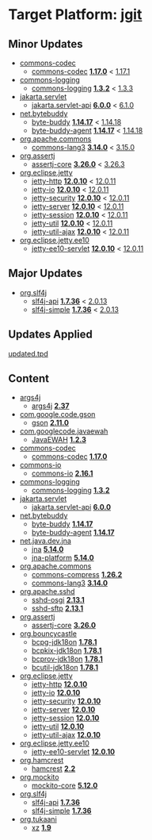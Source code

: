 # Target Platform: [jgit](https://raw.githubusercontent.com/eclipse-jgit/jgit/master/org.eclipse.jgit.packaging/org.eclipse.jgit.target/maven/dependencies.tpd)

## Minor Updates
 - [commons-codec](https://repo1.maven.org/maven2/commons-codec/)
    - [commons-codec](https://repo1.maven.org/maven2/commons-codec/commons-codec/) **[1.17.0](https://repo1.maven.org/maven2/commons-codec/commons-codec/1.17.0)** < [1.17.1](https://repo1.maven.org/maven2/commons-codec/commons-codec/1.17.1/)
 - [commons-logging](https://repo1.maven.org/maven2/commons-logging/)
    - [commons-logging](https://repo1.maven.org/maven2/commons-logging/commons-logging/) **[1.3.2](https://repo1.maven.org/maven2/commons-logging/commons-logging/1.3.2)** < [1.3.3](https://repo1.maven.org/maven2/commons-logging/commons-logging/1.3.3/)
 - [jakarta.servlet](https://repo1.maven.org/maven2/jakarta/servlet/)
    - [jakarta.servlet-api](https://repo1.maven.org/maven2/jakarta/servlet/jakarta.servlet-api/) **[6.0.0](https://repo1.maven.org/maven2/jakarta/servlet/jakarta.servlet-api/6.0.0)** < [6.1.0](https://repo1.maven.org/maven2/jakarta/servlet/jakarta.servlet-api/6.1.0/)
 - [net.bytebuddy](https://repo1.maven.org/maven2/net/bytebuddy/)
    - [byte-buddy](https://repo1.maven.org/maven2/net/bytebuddy/byte-buddy/) **[1.14.17](https://repo1.maven.org/maven2/net/bytebuddy/byte-buddy/1.14.17)** < [1.14.18](https://repo1.maven.org/maven2/net/bytebuddy/byte-buddy/1.14.18/)
    - [byte-buddy-agent](https://repo1.maven.org/maven2/net/bytebuddy/byte-buddy-agent/) **[1.14.17](https://repo1.maven.org/maven2/net/bytebuddy/byte-buddy-agent/1.14.17)** < [1.14.18](https://repo1.maven.org/maven2/net/bytebuddy/byte-buddy-agent/1.14.18/)
 - [org.apache.commons](https://repo1.maven.org/maven2/org/apache/commons/)
    - [commons-lang3](https://repo1.maven.org/maven2/org/apache/commons/commons-lang3/) **[3.14.0](https://repo1.maven.org/maven2/org/apache/commons/commons-lang3/3.14.0)** < [3.15.0](https://repo1.maven.org/maven2/org/apache/commons/commons-lang3/3.15.0/)
 - [org.assertj](https://repo1.maven.org/maven2/org/assertj/)
    - [assertj-core](https://repo1.maven.org/maven2/org/assertj/assertj-core/) **[3.26.0](https://repo1.maven.org/maven2/org/assertj/assertj-core/3.26.0)** < [3.26.3](https://repo1.maven.org/maven2/org/assertj/assertj-core/3.26.3/)
 - [org.eclipse.jetty](https://repo1.maven.org/maven2/org/eclipse/jetty/)
    - [jetty-http](https://repo1.maven.org/maven2/org/eclipse/jetty/jetty-http/) **[12.0.10](https://repo1.maven.org/maven2/org/eclipse/jetty/jetty-http/12.0.10)** < [12.0.11](https://repo1.maven.org/maven2/org/eclipse/jetty/jetty-http/12.0.11/)
    - [jetty-io](https://repo1.maven.org/maven2/org/eclipse/jetty/jetty-io/) **[12.0.10](https://repo1.maven.org/maven2/org/eclipse/jetty/jetty-io/12.0.10)** < [12.0.11](https://repo1.maven.org/maven2/org/eclipse/jetty/jetty-io/12.0.11/)
    - [jetty-security](https://repo1.maven.org/maven2/org/eclipse/jetty/jetty-security/) **[12.0.10](https://repo1.maven.org/maven2/org/eclipse/jetty/jetty-security/12.0.10)** < [12.0.11](https://repo1.maven.org/maven2/org/eclipse/jetty/jetty-security/12.0.11/)
    - [jetty-server](https://repo1.maven.org/maven2/org/eclipse/jetty/jetty-server/) **[12.0.10](https://repo1.maven.org/maven2/org/eclipse/jetty/jetty-server/12.0.10)** < [12.0.11](https://repo1.maven.org/maven2/org/eclipse/jetty/jetty-server/12.0.11/)
    - [jetty-session](https://repo1.maven.org/maven2/org/eclipse/jetty/jetty-session/) **[12.0.10](https://repo1.maven.org/maven2/org/eclipse/jetty/jetty-session/12.0.10)** < [12.0.11](https://repo1.maven.org/maven2/org/eclipse/jetty/jetty-session/12.0.11/)
    - [jetty-util](https://repo1.maven.org/maven2/org/eclipse/jetty/jetty-util/) **[12.0.10](https://repo1.maven.org/maven2/org/eclipse/jetty/jetty-util/12.0.10)** < [12.0.11](https://repo1.maven.org/maven2/org/eclipse/jetty/jetty-util/12.0.11/)
    - [jetty-util-ajax](https://repo1.maven.org/maven2/org/eclipse/jetty/jetty-util-ajax/) **[12.0.10](https://repo1.maven.org/maven2/org/eclipse/jetty/jetty-util-ajax/12.0.10)** < [12.0.11](https://repo1.maven.org/maven2/org/eclipse/jetty/jetty-util-ajax/12.0.11/)
 - [org.eclipse.jetty.ee10](https://repo1.maven.org/maven2/org/eclipse/jetty/ee10/)
    - [jetty-ee10-servlet](https://repo1.maven.org/maven2/org/eclipse/jetty/ee10/jetty-ee10-servlet/) **[12.0.10](https://repo1.maven.org/maven2/org/eclipse/jetty/ee10/jetty-ee10-servlet/12.0.10)** < [12.0.11](https://repo1.maven.org/maven2/org/eclipse/jetty/ee10/jetty-ee10-servlet/12.0.11/)

## Major Updates
 - [org.slf4j](https://repo1.maven.org/maven2/org/slf4j/)
    - [slf4j-api](https://repo1.maven.org/maven2/org/slf4j/slf4j-api/) **[1.7.36](https://repo1.maven.org/maven2/org/slf4j/slf4j-api/1.7.36)** < [2.0.13](https://repo1.maven.org/maven2/org/slf4j/slf4j-api/2.0.13/)
    - [slf4j-simple](https://repo1.maven.org/maven2/org/slf4j/slf4j-simple/) **[1.7.36](https://repo1.maven.org/maven2/org/slf4j/slf4j-simple/1.7.36)** < [2.0.13](https://repo1.maven.org/maven2/org/slf4j/slf4j-simple/2.0.13/)

## Updates Applied
[updated.tpd](updated.tpd)

## Content
 - [args4j](https://repo1.maven.org/maven2/args4j/)
    - [args4j](https://repo1.maven.org/maven2/args4j/args4j/) **[2.37](https://repo1.maven.org/maven2/args4j/args4j/2.37)**
 - [com.google.code.gson](https://repo1.maven.org/maven2/com/google/code/gson/)
    - [gson](https://repo1.maven.org/maven2/com/google/code/gson/gson/) **[2.11.0](https://repo1.maven.org/maven2/com/google/code/gson/gson/2.11.0)**
 - [com.googlecode.javaewah](https://repo1.maven.org/maven2/com/googlecode/javaewah/)
    - [JavaEWAH](https://repo1.maven.org/maven2/com/googlecode/javaewah/JavaEWAH/) **[1.2.3](https://repo1.maven.org/maven2/com/googlecode/javaewah/JavaEWAH/1.2.3)**
 - [commons-codec](https://repo1.maven.org/maven2/commons-codec/)
    - [commons-codec](https://repo1.maven.org/maven2/commons-codec/commons-codec/) **[1.17.0](https://repo1.maven.org/maven2/commons-codec/commons-codec/1.17.0)**
 - [commons-io](https://repo1.maven.org/maven2/commons-io/)
    - [commons-io](https://repo1.maven.org/maven2/commons-io/commons-io/) **[2.16.1](https://repo1.maven.org/maven2/commons-io/commons-io/2.16.1)**
 - [commons-logging](https://repo1.maven.org/maven2/commons-logging/)
    - [commons-logging](https://repo1.maven.org/maven2/commons-logging/commons-logging/) **[1.3.2](https://repo1.maven.org/maven2/commons-logging/commons-logging/1.3.2)**
 - [jakarta.servlet](https://repo1.maven.org/maven2/jakarta/servlet/)
    - [jakarta.servlet-api](https://repo1.maven.org/maven2/jakarta/servlet/jakarta.servlet-api/) **[6.0.0](https://repo1.maven.org/maven2/jakarta/servlet/jakarta.servlet-api/6.0.0)**
 - [net.bytebuddy](https://repo1.maven.org/maven2/net/bytebuddy/)
    - [byte-buddy](https://repo1.maven.org/maven2/net/bytebuddy/byte-buddy/) **[1.14.17](https://repo1.maven.org/maven2/net/bytebuddy/byte-buddy/1.14.17)**
    - [byte-buddy-agent](https://repo1.maven.org/maven2/net/bytebuddy/byte-buddy-agent/) **[1.14.17](https://repo1.maven.org/maven2/net/bytebuddy/byte-buddy-agent/1.14.17)**
 - [net.java.dev.jna](https://repo1.maven.org/maven2/net/java/dev/jna/)
    - [jna](https://repo1.maven.org/maven2/net/java/dev/jna/jna/) **[5.14.0](https://repo1.maven.org/maven2/net/java/dev/jna/jna/5.14.0)**
    - [jna-platform](https://repo1.maven.org/maven2/net/java/dev/jna/jna-platform/) **[5.14.0](https://repo1.maven.org/maven2/net/java/dev/jna/jna-platform/5.14.0)**
 - [org.apache.commons](https://repo1.maven.org/maven2/org/apache/commons/)
    - [commons-compress](https://repo1.maven.org/maven2/org/apache/commons/commons-compress/) **[1.26.2](https://repo1.maven.org/maven2/org/apache/commons/commons-compress/1.26.2)**
    - [commons-lang3](https://repo1.maven.org/maven2/org/apache/commons/commons-lang3/) **[3.14.0](https://repo1.maven.org/maven2/org/apache/commons/commons-lang3/3.14.0)**
 - [org.apache.sshd](https://repo1.maven.org/maven2/org/apache/sshd/)
    - [sshd-osgi](https://repo1.maven.org/maven2/org/apache/sshd/sshd-osgi/) **[2.13.1](https://repo1.maven.org/maven2/org/apache/sshd/sshd-osgi/2.13.1)**
    - [sshd-sftp](https://repo1.maven.org/maven2/org/apache/sshd/sshd-sftp/) **[2.13.1](https://repo1.maven.org/maven2/org/apache/sshd/sshd-sftp/2.13.1)**
 - [org.assertj](https://repo1.maven.org/maven2/org/assertj/)
    - [assertj-core](https://repo1.maven.org/maven2/org/assertj/assertj-core/) **[3.26.0](https://repo1.maven.org/maven2/org/assertj/assertj-core/3.26.0)**
 - [org.bouncycastle](https://repo1.maven.org/maven2/org/bouncycastle/)
    - [bcpg-jdk18on](https://repo1.maven.org/maven2/org/bouncycastle/bcpg-jdk18on/) **[1.78.1](https://repo1.maven.org/maven2/org/bouncycastle/bcpg-jdk18on/1.78.1)**
    - [bcpkix-jdk18on](https://repo1.maven.org/maven2/org/bouncycastle/bcpkix-jdk18on/) **[1.78.1](https://repo1.maven.org/maven2/org/bouncycastle/bcpkix-jdk18on/1.78.1)**
    - [bcprov-jdk18on](https://repo1.maven.org/maven2/org/bouncycastle/bcprov-jdk18on/) **[1.78.1](https://repo1.maven.org/maven2/org/bouncycastle/bcprov-jdk18on/1.78.1)**
    - [bcutil-jdk18on](https://repo1.maven.org/maven2/org/bouncycastle/bcutil-jdk18on/) **[1.78.1](https://repo1.maven.org/maven2/org/bouncycastle/bcutil-jdk18on/1.78.1)**
 - [org.eclipse.jetty](https://repo1.maven.org/maven2/org/eclipse/jetty/)
    - [jetty-http](https://repo1.maven.org/maven2/org/eclipse/jetty/jetty-http/) **[12.0.10](https://repo1.maven.org/maven2/org/eclipse/jetty/jetty-http/12.0.10)**
    - [jetty-io](https://repo1.maven.org/maven2/org/eclipse/jetty/jetty-io/) **[12.0.10](https://repo1.maven.org/maven2/org/eclipse/jetty/jetty-io/12.0.10)**
    - [jetty-security](https://repo1.maven.org/maven2/org/eclipse/jetty/jetty-security/) **[12.0.10](https://repo1.maven.org/maven2/org/eclipse/jetty/jetty-security/12.0.10)**
    - [jetty-server](https://repo1.maven.org/maven2/org/eclipse/jetty/jetty-server/) **[12.0.10](https://repo1.maven.org/maven2/org/eclipse/jetty/jetty-server/12.0.10)**
    - [jetty-session](https://repo1.maven.org/maven2/org/eclipse/jetty/jetty-session/) **[12.0.10](https://repo1.maven.org/maven2/org/eclipse/jetty/jetty-session/12.0.10)**
    - [jetty-util](https://repo1.maven.org/maven2/org/eclipse/jetty/jetty-util/) **[12.0.10](https://repo1.maven.org/maven2/org/eclipse/jetty/jetty-util/12.0.10)**
    - [jetty-util-ajax](https://repo1.maven.org/maven2/org/eclipse/jetty/jetty-util-ajax/) **[12.0.10](https://repo1.maven.org/maven2/org/eclipse/jetty/jetty-util-ajax/12.0.10)**
 - [org.eclipse.jetty.ee10](https://repo1.maven.org/maven2/org/eclipse/jetty/ee10/)
    - [jetty-ee10-servlet](https://repo1.maven.org/maven2/org/eclipse/jetty/ee10/jetty-ee10-servlet/) **[12.0.10](https://repo1.maven.org/maven2/org/eclipse/jetty/ee10/jetty-ee10-servlet/12.0.10)**
 - [org.hamcrest](https://repo1.maven.org/maven2/org/hamcrest/)
    - [hamcrest](https://repo1.maven.org/maven2/org/hamcrest/hamcrest/) **[2.2](https://repo1.maven.org/maven2/org/hamcrest/hamcrest/2.2)**
 - [org.mockito](https://repo1.maven.org/maven2/org/mockito/)
    - [mockito-core](https://repo1.maven.org/maven2/org/mockito/mockito-core/) **[5.12.0](https://repo1.maven.org/maven2/org/mockito/mockito-core/5.12.0)**
 - [org.slf4j](https://repo1.maven.org/maven2/org/slf4j/)
    - [slf4j-api](https://repo1.maven.org/maven2/org/slf4j/slf4j-api/) **[1.7.36](https://repo1.maven.org/maven2/org/slf4j/slf4j-api/1.7.36)**
    - [slf4j-simple](https://repo1.maven.org/maven2/org/slf4j/slf4j-simple/) **[1.7.36](https://repo1.maven.org/maven2/org/slf4j/slf4j-simple/1.7.36)**
 - [org.tukaani](https://repo1.maven.org/maven2/org/tukaani/)
    - [xz](https://repo1.maven.org/maven2/org/tukaani/xz/) **[1.9](https://repo1.maven.org/maven2/org/tukaani/xz/1.9)**
